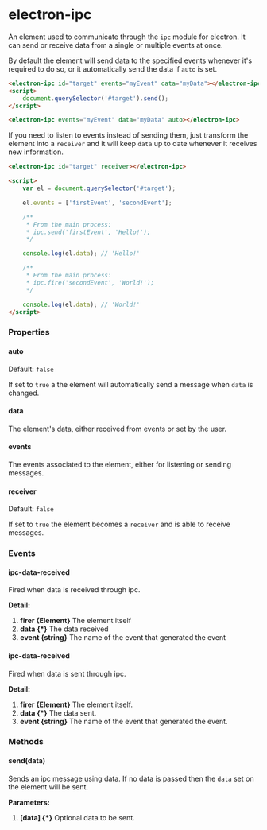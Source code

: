 # electron-ipc

An element used to communicate through the `ipc` module for electron. It can
send or receive data from a single or multiple events at once.

By default the element will send data to the specified events whenever it's
required to do so, or it automatically send the data if `auto` is set.

```HTML
<electron-ipc id="target" events="myEvent" data="myData"></electron-ipc>
<script>
    document.querySelector('#target').send();
</script>

<electron-ipc events="myEvent" data="myData" auto></electron-ipc>
```

If you need to listen to events instead of sending them, just transform the
element into a `receiver` and it will keep `data` up to date whenever it
receives new information.

```HTML
<electron-ipc id="target" receiver></electron-ipc>

<script>
    var el = document.querySelector('#target');

    el.events = ['firstEvent', 'secondEvent'];

    /**
     * From the main process:
     * ipc.send('firstEvent', 'Hello!');
     */

    console.log(el.data); // 'Hello!'

    /**
     * From the main process:
     * ipc.fire('secondEvent', 'World!');
     */

    console.log(el.data); // 'World!'
</script>
```

### Properties

#### auto
Default: `false`

If set to `true` a the element will automatically send a message when `data` is changed.

#### data
The element's data, either received from events or set by the user.

#### events
The events associated to the element, either for listening or sending messages.

#### receiver
Default: `false`

If set to `true` the element becomes a `receiver` and is able to receive messages.

### Events
#### ipc-data-received

Fired when data is received through ipc.
 
**Detail:**

 1. **firer {Element}** The element itself
 2. **data {*}** The data received
 3. **event {string}** The name of the event that generated the event

#### ipc-data-received
Fired when data is sent through ipc.
 
**Detail:**

 1. **firer {Element}** The element itself.
 2. **data {*}** The data sent.
 3. **event {string}** The name of the event that generated the event.

### Methods
#### send(data)
Sends an ipc message using data. If no data is passed then the `data` set on the element will be sent.
 
**Parameters:**

 1. **[data] {*}** Optional data to be sent.
